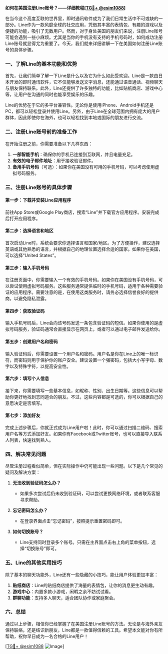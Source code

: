 **如何在美国注册Line账号？——详细教程[[TG💪+ @esim1088](https://t.me/s/esim1088)]**

在当今这个高度互联的世界里，即时通讯软件成为了我们日常生活中不可或缺的一部分。Line作为一款风靡全球的社交应用，凭借其丰富的表情包、有趣的游戏以及便捷的功能，吸引了无数用户。然而，对于身处美国的朋友们来说，注册Line账号可能会遇到一些小麻烦。尤其是当你的手机没有支持的手机号码时，如何成功注册Line账号就显得尤为重要了。今天，我们就来详细讲解一下在美国如何注册Line账号的具体步骤。

### **一、了解Line的基本功能和优势**

首先，让我们简单了解一下Line是什么以及它为什么如此受欢迎。Line是一款由日本开发的即时通讯软件，它不仅能够发送文字消息，还能通过语音通话、视频聊天与朋友保持联系。此外，Line还提供了许多独特的功能，比如贴纸商店、游戏中心等，让用户在沟通的同时也能享受娱乐的乐趣。

Line的优势在于它的多平台兼容性。无论你是使用iPhone、Android手机还是PC，都可以轻松登录并使用Line。另外，由于Line在全球范围内拥有庞大的用户群体，因此即使你在海外，也可以轻松找到本地或国际的朋友进行交流。

### **二、注册Line账号前的准备工作**

在开始注册之前，你需要准备以下几样东西：

1. **一部智能手机**：确保你的手机已连接到互联网，并且电量充足。
2. **有效的电子邮件地址**：用于接收验证邮件。
3. **备用手机号码**（可选）：如果你在美国没有可用的手机号码，可以考虑使用虚拟号码服务。

### **三、注册Line账号的具体步骤**

#### **第一步：下载并安装Line应用程序**

前往App Store或Google Play商店，搜索“Line”并下载官方应用程序。安装完成后打开应用程序。

#### **第二步：选择语言和地区**

首次启动Line时，系统会要求你选择语言和国家/地区。为了方便操作，建议选择英语或其他熟悉的语言，并根据自己的地理位置选择合适的国家。如果你在美国，可以选择“United States”。

#### **第三步：输入手机号码**

在注册页面中，你需要输入一个有效的手机号码。如果你在美国没有手机号码，可以尝试使用虚拟号码服务。这些服务通常提供临时的手机号码，适用于各种需要验证的应用程序。需要注意的是，在使用这类服务时，请务必选择信誉良好的提供商，以避免隐私泄露。

#### **第四步：获取验证码**

输入手机号码后，Line会向该号码发送一条包含验证码的短信。如果你使用的是虚拟号码服务，验证码通常会直接显示在网页上，或者可以通过电子邮件发送给你。

#### **第五步：创建用户名和密码**

输入验证码后，你需要设置一个用户名和密码。用户名是你在Line上的唯一标识符，而密码则用于保护你的账户安全。建议设置一个强密码，包括大小写字母、数字以及特殊字符，以提高安全性。

#### **第六步：填写个人信息**

接下来，你需要填写一些基本信息，如昵称、性别、出生日期等。这些信息可以帮助你更好地找到志同道合的朋友。不过，这些内容都是可选的，你可以根据自己的意愿决定是否填写。

#### **第七步：添加好友**

完成上述步骤后，你就正式成为Line用户啦！此时，你可以通过扫描二维码、搜索用户名等方式添加好友。如果你有Facebook或Twitter账号，也可以直接导入联系人列表，快速找到熟人。

### **四、解决常见问题**

尽管注册过程看似简单，但在实际操作中仍可能出现一些问题。以下是几个常见的疑问及解决方案：

1. **无法收到验证码怎么办？**
   - 如果多次尝试后仍未收到验证码，可以尝试更换网络环境，或者联系客服寻求帮助。

2. **忘记密码怎么办？**
   - 在登录界面点击“忘记密码”，按照提示重置密码即可。

3. **如何切换账号？**
   - Line支持同时登录多个账号。只需在主界面点击右上角的菜单按钮，选择“切换账号”即可。

### **五、Line的其他实用技巧**

除了基本的聊天功能外，Line还有一些隐藏的小技巧，能让用户体验更加丰富：

1. **贴纸商店**：Line的贴纸商店提供了海量的表情包，让你的消息更生动有趣。
2. **游戏中心**：内置多款小游戏，闲暇之余不妨试试看。
3. **群聊功能**：支持多人聊天，适合团队协作或家庭聚会。

### **六、总结**

通过以上步骤，相信你已经掌握了在美国注册Line账号的方法。无论是与海外亲友保持联络，还是结识新朋友，Line都是一款值得信赖的工具。希望本文能对你有所帮助，祝你早日成为一名合格的Line用户！

[[TG💪+ @esim1088](https://t.me/s/esim1088) ![Image](https://i.postimg.cc/4NQfJmqS/Snipaste-2025-05-13-00-14-12.png)]